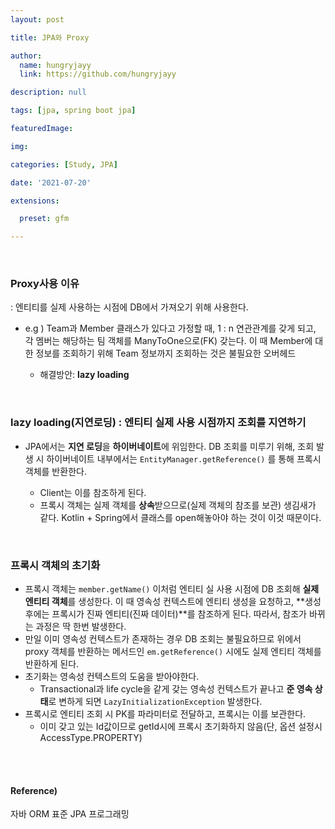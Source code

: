 ```yaml
---
layout: post

title: JPA와 Proxy

author: 
  name: hungryjayy
  link: https://github.com/hungryjayy

description: null

tags: [jpa, spring boot jpa]

featuredImage: 

img: 

categories: [Study, JPA]

date: '2021-07-20'

extensions:

  preset: gfm

---
```


<br>

### Proxy사용 이유

: 엔티티를 실제 사용하는 시점에 DB에서 가져오기 위해 사용한다.

* e.g ) Team과 Member 클래스가 있다고 가정할 때, 1 : n 연관관계를 갖게 되고, 각 멤버는 해당하는 팀 객체를 ManyToOne으로(FK) 갖는다. 이 때 Member에 대한 정보를 조회하기 위해 Team 정보까지 조회하는 것은 불필요한 오버헤드

  * 해결방안: **lazy loading**


<br>

### lazy loading(지연로딩) : 엔티티 실제 사용 시점까지 조회를 지연하기

* JPA에서는 **지연 로딩**을 **하이버네이트**에 위임한다. DB 조회를 미루기 위해, 조회 발생 시 하이버네이트 내부에서는 `EntityManager.getReference()` 를 통해 프록시 객체를 반환한다.

  * Client는 이를 참조하게 된다.
  * 프록시 객체는 실제 객체를 **상속**받으므로(실제 객체의 참조를 보관) 생김새가 같다. Kotlin + Spring에서 클래스를 open해놓아야 하는 것이 이것 때문이다.

<br>

### **프록시 객체의 초기화** 

* 프록시 객체는 `member.getName()` 이처럼 엔티티 실 사용 시점에 DB 조회해 **실제 엔티티 객체**를 생성한다. 이 때 영속성 컨텍스트에 엔티티 생성을 요청하고, **생성 후에는 프록시가 진짜 엔티티(진짜 데이터)**를 참조하게 된다. 따라서, 참조가 바뀌는 과정은 딱 한번 발생한다.
* 만일 이미 영속성 컨텍스트가 존재하는 경우 DB 조회는 불필요하므로 위에서 proxy 객체를 반환하는 메서드인 `em.getReference()` 시에도 실제 엔티티 객체를 반환하게 된다.
* 초기화는 영속성 컨텍스트의 도움을 받아야한다.
  * Transactional과 life cycle을 같게 갖는 영속성 컨텍스트가 끝나고 **준 영속 상태**로 변하게 되면 `LazyInitializationException` 발생한다.
* 프록시로 엔티티 조회 시 PK를 파라미터로 전달하고, 프록시는 이를 보관한다.
  * 이미 갖고 있는 Id값이므로 getId시에 프록시 초기화하지 않음(단, 옵션 설정시 AccessType.PROPERTY)

<br><br>

#### Reference)

자바 ORM 표준 JPA 프로그래밍 

